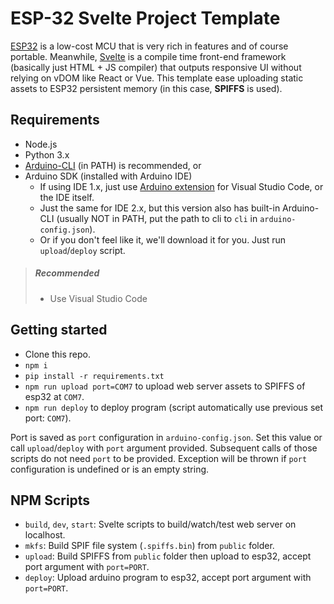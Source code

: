 # ESP-32 Svelte Project Template
[ESP32](https://www.espressif.com/en/products/socs/esp32) is a low-cost MCU that is very rich in features and of course portable. Meanwhile, [Svelte](https://svelte.dev/) is a compile time front-end framework (basically just HTML + JS compiler) that outputs responsive UI without relying on vDOM like React or Vue. This template ease uploading static assets to ESP32 persistent memory (in this case, **SPIFFS** is used).
## Requirements
* Node.js
* Python 3.x
* [Arduino-CLI](https://arduino.github.io/arduino-cli/) (in PATH) is recommended, or
* Arduino SDK (installed with Arduino IDE)
    * If using IDE 1.x, just use [Arduino extension](https://marketplace.visualstudio.com/items?itemName=vsciot-vscode.vscode-arduino) for Visual Studio Code, or the IDE itself.
    * Just the same for IDE 2.x, but this version also has built-in Arduino-CLI (usually NOT in PATH, put the path to cli to `cli` in `arduino-config.json`).
    * Or if you don't feel like it, we'll download it for you. Just run `upload`/`deploy` script.
> ##### Recommended
> * Use Visual Studio Code
## Getting started
* Clone this repo.
* `npm i`
* `pip install -r requirements.txt`
* `npm run upload port=COM7` to upload web server assets to SPIFFS of esp32 at `COM7`.
* `npm run deploy` to deploy program (script automatically use previous set port: `COM7`).

Port is saved as `port` configuration in `arduino-config.json`. Set this value or call `upload`/`deploy` with `port` argument provided. Subsequent calls of those scripts do not need `port` to be provided. Exception will be thrown if `port` configuration is undefined or is an empty string.

## NPM Scripts
* `build`, `dev`, `start`: Svelte scripts to build/watch/test web server on localhost.
* `mkfs`: Build SPIF file system (`.spiffs.bin`) from `public` folder.
* `upload`: Build SPIFFS from `public` folder then upload to esp32, accept port argument with `port=PORT`.
* `deploy`: Upload arduino program to esp32, accept port argument with `port=PORT`.